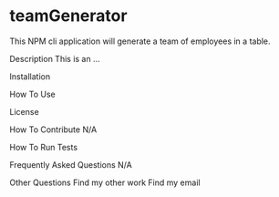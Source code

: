 # teamGenerator

This NPM cli application will generate a team of employees in a table.





Description
This is an ...

Installation


How To Use


License 

How To Contribute
N/A

How To Run Tests


Frequently Asked Questions
N/A

Other Questions
Find my other work
Find my email
